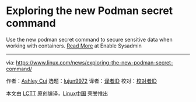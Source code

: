 [#]: subject: (Exploring the new Podman secret command)
[#]: via: (https://www.linux.com/news/exploring-the-new-podman-secret-command/)
[#]: author: (Ashley Cui https://www.redhat.com/sysadmin/new-podman-secrets-command)
[#]: collector: (lujun9972)
[#]: translator: ( )
[#]: reviewer: ( )
[#]: publisher: ( )
[#]: url: ( )

Exploring the new Podman secret command
======

Use the new podman secret command to secure sensitive data when working with containers.
[Read More][1] at Enable Sysadmin

--------------------------------------------------------------------------------

via: https://www.linux.com/news/exploring-the-new-podman-secret-command/

作者：[Ashley Cui][a]
选题：[lujun9972][b]
译者：[译者ID](https://github.com/译者ID)
校对：[校对者ID](https://github.com/校对者ID)

本文由 [LCTT](https://github.com/LCTT/TranslateProject) 原创编译，[Linux中国](https://linux.cn/) 荣誉推出

[a]: https://www.redhat.com/sysadmin/new-podman-secrets-command
[b]: https://github.com/lujun9972
[1]: https://www.redhat.com/sysadmin/new-podman-secrets-command
